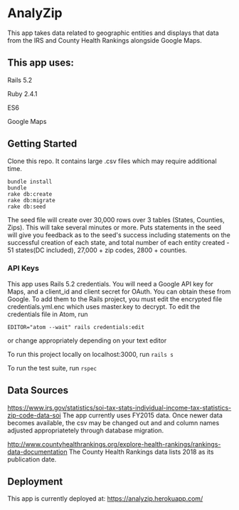 # AnalyZip

This app takes data related to geographic entities and displays that data from the IRS and County Health Rankings alongside Google Maps.

## This app uses:
Rails 5.2

Ruby 2.4.1

ES6

Google Maps

## Getting Started
Clone this repo. It contains large .csv files which may require additional time.
```
bundle install
bundle
rake db:create
rake db:migrate
rake db:seed
```

The seed file will create over 30,000 rows over 3 tables (States, Counties, Zips). This will take several minutes or more. Puts statements in the seed will give you feedback as to the seed's success including statements on the successful creation of each state, and total number of each entity created - 51 states(DC included), 27,000 + zip codes, 2800 + counties.

### API Keys
This app uses Rails 5.2 credentials. You will need a Google API key for Maps, and a client_id and client secret for OAuth. You can obtain these from Google. To add them to the Rails project, you must edit the encrypted file credentials.yml.enc which uses master.key to decrypt. To edit the credentials file in Atom, run

```EDITOR="atom --wait" rails credentials:edit```

or change appropriately depending on your text editor

To run this project locally on localhost:3000, run
```rails s```

To run the test suite, run
```rspec```

## Data Sources
https://www.irs.gov/statistics/soi-tax-stats-individual-income-tax-statistics-zip-code-data-soi
The app currently uses FY2015 data. Once newer data becomes available, the csv may be changed out and and column names adjusted appropriatetely through database migration.

http://www.countyhealthrankings.org/explore-health-rankings/rankings-data-documentation
The County Health Rankings data lists 2018 as its publication date. 

## Deployment
This app is currently deployed at: https://analyzip.herokuapp.com/
